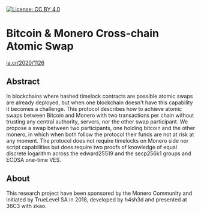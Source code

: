 [![License: CC BY 4.0](https://img.shields.io/badge/License-CC%20BY%204.0-lightgrey.svg)](https://creativecommons.org/licenses/by/4.0/)

Bitcoin & Monero Cross-chain Atomic Swap
===

[ia.cr/2020/1126](https://ia.cr/2020/1126)

## Abstract

In blockchains where hashed timelock contracts are possible atomic swaps are already deployed, but when one blockchain doesn't have this capability it becomes a challenge. This protocol describes how to achieve atomic swaps between Bitcoin and Monero with two transactions per chain without trusting any central authority, servers, nor the other swap participant.  We propose a swap between two participants, one holding bitcoin and the other monero, in which when both follow the protocol their funds are not at risk at any moment. The protocol does not require timelocks on Monero side nor script capabilities but does require two proofs of knowledge of equal discrete logarithm across  the edward25519 and the secp256k1 groups and ECDSA one-time VES.

## About

This research project have been sponsored by the Monero Community and initiated by TrueLevel SA in 2018, developed by h4sh3d and presented at 36C3 with zkao.

